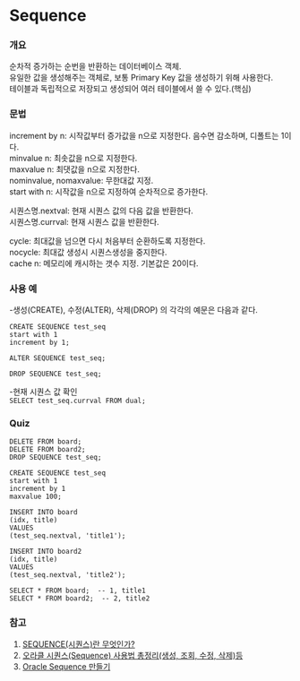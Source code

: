 # Sequence  
  
### 개요  
순차적 증가하는 순번을 반환하는 데이터베이스 객체.  
유일한 값을 생성해주는 객체로, 보통 Primary Key 값을 생성하기 위해 사용한다.  
테이블과 독립적으로 저장되고 생성되어 여러 테이블에서 쓸 수 있다.(핵심)  
  
  
### 문법  
increment by n: 시작값부터 증가값을 n으로 지정한다. 음수면 감소하며, 디폴트는 1이다.  
minvalue n: 최솟값을 n으로 지정한다.  
maxvalue n: 최댓값을 n으로 지정한다.  
nominvalue, nomaxvalue: 무한대값 지정.  
start with n: 시작값을 n으로 지정하여 순차적으로 증가한다.  
  
시퀀스명.nextval: 현재 시퀀스 값의 다음 값을 반환한다.  
시퀀스명.currval: 현재 시퀀스 값을 반환한다.  
  
cycle: 최대값을 넘으면 다시 처음부터 순환하도록 지정한다.  
nocycle: 최대값 생성시 시퀀스생성을 중지한다.  
cache n: 메모리에 캐시하는 갯수 지정. 기본값은 20이다.  
  
  
### 사용 예  
-생성(CREATE), 수정(ALTER), 삭제(DROP) 의 각각의 예문은 다음과 같다.  
```  
CREATE SEQUENCE test_seq  
start with 1  
increment by 1;  
  
ALTER SEQUENCE test_seq;  
  
DROP SEQUENCE test_seq;  
```  
  
-현재 시퀀스 값 확인  
``SELECT test_seq.currval FROM dual;``  
  
  
### Quiz  
```  
DELETE FROM board;  
DELETE FROM board2;  
DROP SEQUENCE test_seq;  
  
CREATE SEQUENCE test_seq  
start with 1  
increment by 1  
maxvalue 100;  
  
INSERT INTO board  
(idx, title)  
VALUES  
(test_seq.nextval, 'title1');  
  
INSERT INTO board2  
(idx, title)  
VALUES  
(test_seq.nextval, 'title2');  
  
SELECT * FROM board;  -- 1, title1  
SELECT * FROM board2;  -- 2, title2  
```  
  
  
### 참고  
1. [SEQUENCE(시퀀스)란 무엇인가?](https://pongshowng.tistory.com/10)  
2. [오라클 시퀀스(Sequence) 사용법 총정리(생성, 조회, 수정, 삭제)등](https://coding-factory.tistory.com/420)  
3. [Oracle Sequence 만들기](https://offbyone.tistory.com/239)  